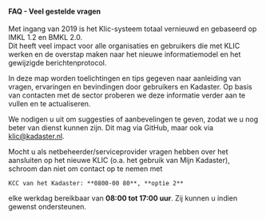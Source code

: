 ﻿#### FAQ - Veel gestelde vragen

Met ingang van 2019 is het Klic-systeem totaal vernieuwd en gebaseerd op IMKL 1.2 en BMKL 2.0.  \
Dit heeft veel impact voor alle organisaties en gebruikers die met KLIC werken en de overstap maken naar het nieuwe informatiemodel en het gewijzigde berichtenprotocol.

In deze map worden toelichtingen en tips gegeven naar aanleiding van vragen, ervaringen en bevindingen door gebruikers en Kadaster.
Op basis van contacten met de sector proberen we deze informatie verder aan te vullen en te actualiseren.

We nodigen u uit om suggesties of aanbevelingen te geven, zodat we u nog beter van dienst kunnen zijn. Dit mag via GitHub, maar ook via klic@kadaster.nl.

Mocht u als netbeheerder/serviceprovider vragen hebben over het aansluiten op het nieuwe KLIC (o.a. het gebruik van Mijn Kadaster), schroom dan niet om contact op te nemen met

	KCC van het Kadaster: **0800-00 80**, **optie 2**

elke werkdag bereikbaar van **08:00 tot 17:00 uur**. Zij kunnen u indien gewenst ondersteunen.